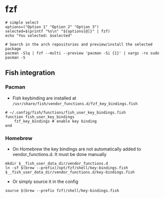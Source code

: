 # fzf

```shell
# simple select
options=("Option 1" "Option 2" "Option 3")
selected=$(printf "%s\n" "${options[@]}" | fzf)
echo "You selected: $selected"
```

```shell
# Search in the arch repositories and preview/install the selected package
pacman -Slq | fzf --multi --preview 'pacman -Si {1}' | xargs -ro sudo pacman -S
```

## Fish integration

### Pacman

- Fish keybinding are installed at `/usr/share/fish/vendor_functions.d/fzf_key_bindings.fish`

```fish
# ~/.config/fish/functions/fish_user_key_bindings.fish
function fish_user_key_bindings
    fzf_key_bindings # enable key binding
end
```

### Homebrew

- On Homebrew the key bindings are not automatically added to vendor_functions.d. It must be done manually

```shell
mkdir $__fish_user_data_dir/vendor_functions.d
ln -sf $(brew --prefix)/opt/fzf/shell/key-bindings.fish $__fish_user_data_dir/vendor_functions.d/key-bindings.fish
```

- Or simply source it in the config

```shell
source $(brew --prefix fzf)/shell/key-bindings.fish
```
